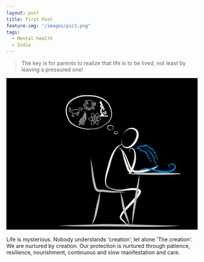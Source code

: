 ```yaml
---
layout: post
title: First Post
feature-img: "/images/pic1.png"
tags:
  - Mental health
  - India
---
```


> The key is for parents to realize that life is to be lived, not least by leaving a pressured one! 

![The Purveyor](/images/pic1.png)

Life is mysterious. Nobody understands 'creation', let alone 'The creation'. We are nurtured by creation. Our protection is nurtured through patience, resilience, nourishment, continuous and slow manifestation and care.

